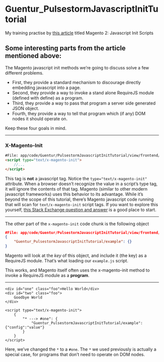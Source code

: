 # Guentur_PulsestormJavascriptInitTutorial
My training practise by [this article](https://alanstorm.com/magento_2_javascript_init_scripts/)
titled Magento 2: Javascript Init Scripts

## Some interesting parts from the article mentioned above:
The Magento javascript init methods we’re going to discuss solve a few different problems.
- First, they provide a standard mechanism to discourage directly embedding javascript into a page. 
- Second, they provide a way to invoke a stand alone RequireJS module (defined with define) as a program. 
- Third, they provide a way to pass that program a server side generated JSON object. 
- Fourth, they provide a way to tell that program which (if any) DOM nodes it should operate on.

Keep these four goals in mind.

---
### X-Magento-Init
```html
#File: app/code/Guentur/PulsestormJavascriptInitTutorial/view/frontend/templates/content.phtml
<script type="text/x-magento-init">
    //...
</script>
```
This tag is **not** a javascript tag. 
Notice the `type="text/x-magento-init"` attribute. 
When a browser doesn’t recognize the value in a script’s type tag, 
it will ignore the contents of that tag. 
Magento (similar to other modern javascript frameworks) uses this behavior to its advantage. 
While it’s beyond the scope of this tutorial, 
there’s Magento javascript code running that will scan for `text/x-magento-init` script tags. 
If you want to explore this yourself, [this Stack Exchange question and answer](http://magento.stackexchange.com/questions/89187/in-magento2-what-is-script-type-text-x-magento-init) 
is a good place to start.

---
The other part of the `x-magento-init` code chunk is the following object
```json
#File: app/code/Guentur/PulsestormJavascriptInitTutorial/view/frontend/templates/content.phtml
{
    "Guentur_PulsestormJavascriptInitTutorial/example": {}         
}
```
Magento will look at the _key_ of this object, and include it (the key) as a RequireJS module. 
That’s what loading our `example.js` script.

This works, and Magento itself often uses the x-magento-init method to invoke a RequireJS module as a **program**.

---
```
<div id="one" class="foo">Hello World</div>
<div id="two" class="foo">
    Goodbye World
</div>    

<script type="text/x-magento-init">
    {
        "* ---> #one": {
            "Guentur_PulsestormJavascriptInitTutorial/example":{"config":"value"}          
        }
    }        
</script>
```

Here, we’ve changed the `*` to a `#one`. The `*` we used previously is actually a special case, 
for programs that don’t need to operate on DOM nodes.
